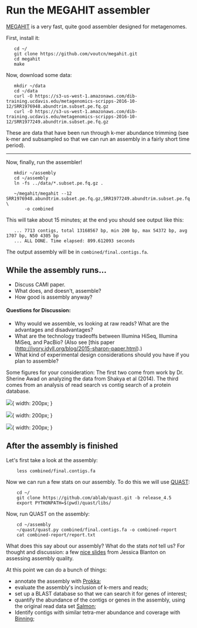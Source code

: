 Run the MEGAHIT assembler
=========================

[MEGAHIT](https://github.com/voutcn/megahit) is a very fast, quite good assembler designed for metagenomes.

First, install it:

```
   cd ~/
   git clone https://github.com/voutcn/megahit.git
   cd megahit
   make
```

Now, download some data:

```
   mkdir ~/data
   cd ~/data
   curl -O https://s3-us-west-1.amazonaws.com/dib-training.ucdavis.edu/metagenomics-scripps-2016-10-12/SRR1976948.abundtrim.subset.pe.fq.gz
   curl -O https://s3-us-west-1.amazonaws.com/dib-training.ucdavis.edu/metagenomics-scripps-2016-10-12/SRR1977249.abundtrim.subset.pe.fq.gz
```

These are data that have been run through k-mer abundance trimming (see k-mer and subsampled so that we can run an assembly in a fairly short time period).

----

Now, finally, run the assembler!

```
   mkdir ~/assembly
   cd ~/assembly
   ln -fs ../data/*.subset.pe.fq.gz .

   ~/megahit/megahit --12 SRR1976948.abundtrim.subset.pe.fq.gz,SRR1977249.abundtrim.subset.pe.fq.gz \
       -o combined
```

This will take about 15 minutes; at the end you should see output like
this:

```
   ... 7713 contigs, total 13168567 bp, min 200 bp, max 54372 bp, avg 1707 bp, N50 4305 bp
   ... ALL DONE. Time elapsed: 899.612093 seconds 
```

The output assembly will be in `combined/final.contigs.fa`.

## While the assembly runs...

* Discuss CAMI paper. 
* What does, and doesn't, assemble?
* How good is assembly anyway?

#### Questions for Discussion:

* Why would we assemble, vs looking at raw reads?  What are the advantages and disadvantages?
* What are the technology tradeoffs between Illumina HiSeq, Illumina MiSeq, and PacBio? (Also see [this paper (http://ivory.idyll.org/blog/2015-sharon-paper.html).)
* What kind of experimental design considerations should you have if you plan to assemble?

Some figures for your consideration: 
The first two come from work by Dr. Sherine Awad on analyzing the data from Shakya et al (2014). The third comes from an analysis of read search vs contig search of a protein database.

![](files/assembler-runtimes.png){ width: 200px; }

![](files/assembler-mapping.png){ width: 200px; }
  
![](files/read-vs-contig-alignment.png){ width: 200px; }
   
## After the assembly is finished

Let's first take a look at the assembly:

```
    less combined/final.contigs.fa
```

Now we can run a few stats on our assembly. To do this we will use [QUAST](http://quast.sourceforge.net/quast):

```
    cd ~/
    git clone https://github.com/ablab/quast.git -b release_4.5
    export PYTHONPATH=$(pwd)/quast/libs/
```

Now, run QUAST on the assembly:

```
    cd ~/assembly
    ~/quast/quast.py combined/final.contigs.fa -o combined-report
    cat combined-report/report.txt
```

What does this say about our assembly? What do the stats *not* tell us? For thought and discussion: a few [nice slides](files/evaluate_assembly_summary.pdf) from Jessica Blanton on assessing assembly quality. 

At this point we can do a bunch of things:

* annotate the assembly with [Prokka](prokka_tutorial.md);
* evaluate the assembly's inclusion of k-mers and reads;
* set up a BLAST database so that we can search it for genes of interest;
* quantify the abundance of the contigs or genes in the assembly, using the original read data set [Salmon](salmon_tutorial.rst);
* Identify contigs with similar tetra-mer abundance and coverage with [Binning](binning.md);
